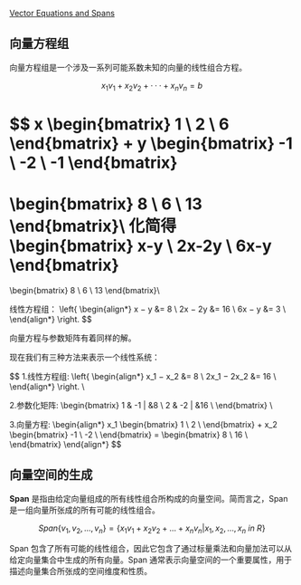 [Vector Equations and Spans](https://textbooks.math.gatech.edu/ila/spans.html)

## 向量方程组
向量方程组是一个涉及一系列可能系数未知的向量的线性组合方程。

$$
x_1 v_1+x_2v_2+···+x_n v_n=b
$$

$$
x
\begin{bmatrix}
1 \\ 2 \\ 6
\end{bmatrix}
+
y
\begin{bmatrix}
-1 \\ -2 \\ -1
\end{bmatrix}
=
\begin{bmatrix}
8 \\ 6 \\ 13
\end{bmatrix}\\
化简得
\begin{bmatrix}
x-y \\ 2x-2y \\ 6x-y
\end{bmatrix}
=
\begin{bmatrix}
8 \\ 6 \\ 13
\end{bmatrix}\\

线性方程组：
\left\{
\begin{align*}
x − y &= 8 \\
2x − 2y &= 16 \\
6x − y &= 3 \\
\end{align*}
\right.
$$

向量方程与参数矩阵有着同样的解。

现在我们有三种方法来表示一个线性系统：

$$
1.线性方程组:
\left\{
\begin{align*}
x_1 − x_2 &= 8 \\
2x_1 − 2x_2 &= 16 \\
\end{align*}
\right.
\\

2.参数化矩阵:
\begin{bmatrix}
1 & -1 | &8 \\
2 & -2 | &16 \\
\end{bmatrix}
\\

3.向量方程:
\begin{align*}
x_1 \begin{bmatrix}
1 \\
2 \\
\end{bmatrix} +
x_2 \begin{bmatrix}
-1 \\
-2 \\
\end{bmatrix} = 
\begin{bmatrix}
8 \\
16 \\
\end{bmatrix}
\end{align*}
$$

## 向量空间的生成
**Span** 是指由给定向量组成的所有线性组合所构成的向量空间。简而言之，Span 是一组向量所张成的所有可能的线性组合。

$$
Span\{v_1,v_2,...,v_n\} = \{x_1 v_1 + x_2 v_2 + \ldots + x_n v_n | x_1,x_2,\ldots,x_n \ in \ R \}
$$

Span 包含了所有可能的线性组合，因此它包含了通过标量乘法和向量加法可以从给定向量集合中生成的所有向量。Span 通常表示向量空间的一个重要属性，用于描述向量集合所张成的空间维度和性质。